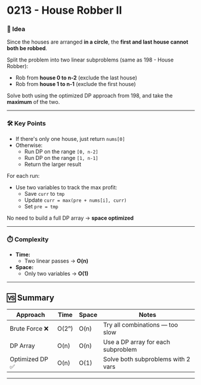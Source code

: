 # 0213 - House Robber II

### 🧠 Idea  
Since the houses are arranged **in a circle**, the **first and last house cannot both be robbed**.

Split the problem into two linear subproblems (same as 198 - House Robber):
- Rob from **house 0 to n-2** (exclude the last house)
- Rob from **house 1 to n-1** (exclude the first house)

Solve both using the optimized DP approach from 198, and take the **maximum** of the two.

---

### 🛠️ Key Points  

- If there's only one house, just return `nums[0]`
- Otherwise:
  - Run DP on the range `[0, n-2]`
  - Run DP on the range `[1, n-1]`
  - Return the larger result

For each run:
- Use two variables to track the max profit:
  - Save `curr` to `tmp`
  - Update `curr = max(pre + nums[i], curr)`
  - Set `pre = tmp`

No need to build a full DP array → **space optimized**

---

### ⏱️ Complexity  

- **Time:**  
  - Two linear passes → **O(n)**
- **Space:**  
  - Only two variables → **O(1)**

---

## 🆚 Summary  

| Approach          | Time   | Space | Notes                                 |
|-------------------|--------|-------|----------------------------------------|
| Brute Force ❌    | O(2ⁿ)  | O(n)  | Try all combinations — too slow        |
| DP Array          | O(n)   | O(n)  | Use a DP array for each subproblem     |
| Optimized DP ✅   | O(n)   | O(1)  | Solve both subproblems with 2 vars     |

---
